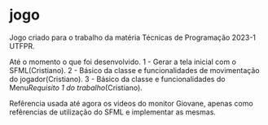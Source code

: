 # jogo
Jogo criado para o trabalho da matéria Técnicas de Programação 2023-1 UTFPR.

Até o momento o que foi desenvolvido.
1 - Gerar a tela inicial com o SFML(Cristiano).
2 - Básico da classe e funcionalidades de movimentação do jogador(Cristiano).
3 - Básico da classe e funcionalidades do Menu*Requisito 1 do trabalho*(Cristiano).

Refêrencia usada até agora os videos do monitor Giovane, apenas como refêrencias de utilização do SFML e implementar as mesmas.
